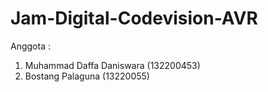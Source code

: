 # Jam-Digital-Codevision-AVR

Anggota :
1. Muhammad Daffa Daniswara (132200453)
2. Bostang Palaguna (13220055)
